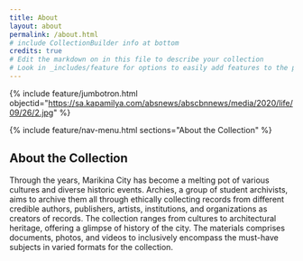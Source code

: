 ```yaml
---
title: About
layout: about
permalink: /about.html
# include CollectionBuilder info at bottom
credits: true
# Edit the markdown on in this file to describe your collection
# Look in _includes/feature for options to easily add features to the page
---
```


{% include feature/jumbotron.html objectid="https://sa.kapamilya.com/absnews/abscbnnews/media/2020/life/09/26/2.jpg" %}

{% include feature/nav-menu.html sections="About the Collection" %}

## About the Collection

Through the years, Marikina City has become a melting pot of various cultures and diverse historic events. Archies, a group of student archivists, aims to archive them all through ethically collecting records from different credible authors, publishers, artists, institutions, and organizations as creators of records. The collection ranges from cultures to architectural heritage, offering a glimpse of history of the city. The materials comprises documents, photos, and videos to inclusively encompass the must-have subjects in varied formats for the collection.

